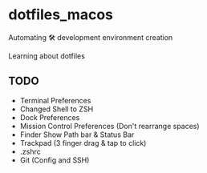 
# dotfiles_macos
Automating 🛠  development  environment creation

Learning about dotfiles


## TODO
- Terminal Preferences
- Changed Shell to ZSH
- Dock Preferences
- Mission Control Preferences (Don't rearrange spaces)
- Finder Show Path bar & Status Bar
- Trackpad (3 finger drag & tap to click)
- .zshrc
- Git (Config and SSH)
